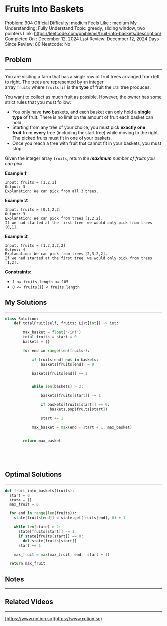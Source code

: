 # Fruits Into Baskets

Problem: 904
Official Difficulty: medium
Feels Like : medium
My Understanding: Fully Understand
Topic: greedy, sliding window, two pointers
Link: https://leetcode.com/problems/fruit-into-baskets/description/
Completed On : December 12, 2024
Last Review: December 12, 2024
Days Since Review: 80
Neetcode: No

## Problem

---

You are visiting a farm that has a single row of fruit trees arranged from left to right. The trees are represented by an integer array `fruits` where `fruits[i]` is the **type** of fruit the `ith` tree produces.

You want to collect as much fruit as possible. However, the owner has some strict rules that you must follow:

- You only have **two** baskets, and each basket can only hold a **single type** of fruit. There is no limit on the amount of fruit each basket can hold.
- Starting from any tree of your choice, you must pick **exactly one fruit** from **every** tree (including the start tree) while moving to the right. The picked fruits must fit in one of your baskets.
- Once you reach a tree with fruit that cannot fit in your baskets, you must stop.

Given the integer array `fruits`, return *the **maximum** number of fruits you can pick*.

**Example 1:**

```
Input: fruits = [1,2,1]
Output: 3
Explanation: We can pick from all 3 trees.
```

**Example 2:**

```
Input: fruits = [0,1,2,2]
Output: 3
Explanation: We can pick from trees [1,2,2].
If we had started at the first tree, we would only pick from trees [0,1].
```

**Example 3:**

```
Input: fruits = [1,2,3,2,2]
Output: 4
Explanation: We can pick from trees [2,3,2,2].
If we had started at the first tree, we would only pick from trees [1,2].
```

**Constraints:**

- `1 <= fruits.length <= 105`
- `0 <= fruits[i] < fruits.length`

## My Solutions

---

```python
class Solution:
    def totalFruit(self, fruits: List[int]) -> int:

        max_basket = float('-inf')
        total_fruits = start = 0
        baskets = {}

        for end in range(len(fruits)):

            if fruits[end] not in baskets:
                baskets[fruits[end]] = 0

            baskets[fruits[end]] += 1
            

            while len(baskets) > 2:

                baskets[fruits[start]] -= 1

                if baskets[fruits[start]] == 0:
                    baskets.pop(fruits[start])

                start += 1

            max_basket = max(end - start + 1, max_basket)
            

        return max_basket

 
        
```

```python

```

## Optimal Solutions

---

```python
def fruit_into_baskets(fruits):
  start = 0
  state = {}
  max_fruit = 0

  for end in range(len(fruits)):
    state[fruits[end]] = state.get(fruits[end], 0) + 1

    while len(state) > 2:
      state[fruits[start]] -= 1
      if state[fruits[start]] == 0:
        del state[fruits[start]]
      start += 1

    max_fruit = max(max_fruit, end - start + 1)

  return max_fruit
```

## Notes

---

 

## Related Videos

---

[https://www.notion.so](https://www.notion.so)